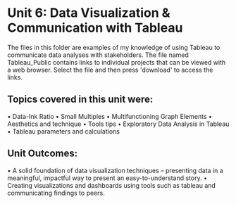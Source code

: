 # Unit 6: Data Visualization & Communication with Tableau
The files in this folder are examples of my knowledge of using Tableau to communicate data analyses with stakeholders.  The file named Tableau_Public contains links to individual projects that can be viewed with a web browser. Select the file and then press 'download' to access the links.

## Topics covered in this unit were:

• Data-Ink Ratio
• Small Multiples
• Multifunctioning Graph Elements
• Aesthetics and technique
• Tools tips
• Exploratory Data Analysis in Tableau
• Tableau parameters and calculations

## Unit Outcomes:

• A solid foundation of data visualization techniques – presenting data in a meaningful,
impactful way to present an easy-to-understand story.
• Creating visualizations and dashboards using tools such as tableau and communicating
findings to peers.

